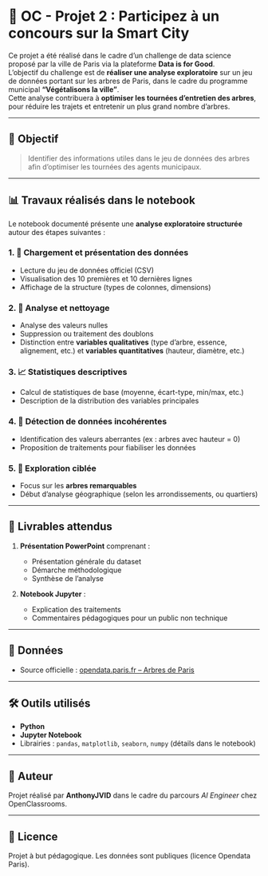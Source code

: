 # 🌳 OC - Projet 2 : Participez à un concours sur la Smart City

Ce projet a été réalisé dans le cadre d’un challenge de data science proposé par la ville de Paris via la plateforme **Data is for Good**.  
L’objectif du challenge est de **réaliser une analyse exploratoire** sur un jeu de données portant sur les arbres de Paris, dans le cadre du programme municipal **“Végétalisons la ville”**.  
Cette analyse contribuera à **optimiser les tournées d’entretien des arbres**, pour réduire les trajets et entretenir un plus grand nombre d’arbres.

---

## 🎯 Objectif

> Identifier des informations utiles dans le jeu de données des arbres afin d’optimiser les tournées des agents municipaux.

---

## 📊 Travaux réalisés dans le notebook

Le notebook documenté présente une **analyse exploratoire structurée** autour des étapes suivantes :

### 1. 📁 Chargement et présentation des données
- Lecture du jeu de données officiel (CSV)
- Visualisation des 10 premières et 10 dernières lignes
- Affichage de la structure (types de colonnes, dimensions)

### 2. 🧼 Analyse et nettoyage
- Analyse des valeurs nulles
- Suppression ou traitement des doublons
- Distinction entre **variables qualitatives** (type d’arbre, essence, alignement, etc.) et **variables quantitatives** (hauteur, diamètre, etc.)

### 3. 📈 Statistiques descriptives
- Calcul de statistiques de base (moyenne, écart-type, min/max, etc.)
- Description de la distribution des variables principales

### 4. 🚩 Détection de données incohérentes
- Identification des valeurs aberrantes (ex : arbres avec hauteur = 0)
- Proposition de traitements pour fiabiliser les données

### 5. 🌱 Exploration ciblée
- Focus sur les **arbres remarquables**
- Début d’analyse géographique (selon les arrondissements, ou quartiers)

---

## 🧪 Livrables attendus

1. **Présentation PowerPoint** comprenant :
   - Présentation générale du dataset
   - Démarche méthodologique
   - Synthèse de l’analyse

2. **Notebook Jupyter** :
   - Explication des traitements
   - Commentaires pédagogiques pour un public non technique

---

## 🔗 Données

- Source officielle : [opendata.paris.fr – Arbres de Paris](https://opendata.paris.fr/explore/dataset/les-arbres/)

---

## 🛠️ Outils utilisés

- **Python**
- **Jupyter Notebook**
- Librairies : `pandas`, `matplotlib`, `seaborn`, `numpy` (détails dans le notebook)

---

## 🧠 Auteur

Projet réalisé par **AnthonyJVID** dans le cadre du parcours *AI Engineer* chez OpenClassrooms.

---

## 📄 Licence

Projet à but pédagogique. Les données sont publiques (licence Opendata Paris).
